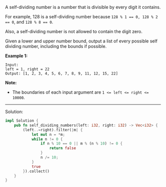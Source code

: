  A self-dividing number is a number that is divisible by every digit it contains.

For example, 128 is a self-dividing number because `128 % 1 == 0, 128 % 2 == 0`, and `128 % 8 == 0`.

Also, a self-dividing number is not allowed to contain the digit zero.

Given a lower and upper number bound, output a list of every possible self dividing number, including the bounds if possible.

**Example 1:**

```
Input: 
left = 1, right = 22
Output: [1, 2, 3, 4, 5, 6, 7, 8, 9, 11, 12, 15, 22]
```

**Note:**
- The boundaries of each input argument are `1 <= left <= right <= 10000`.

---

Solution:

```rust
impl Solution {
    pub fn self_dividing_numbers(left: i32, right: i32) -> Vec<i32> {
        (left..=right).filter(|m| {
            let mut n = *m;
            while n != 0 {
                if n % 10 == 0 || m % (n % 10) != 0 {
                    return false
                }
                n /= 10;
            }
            true
        }).collect()
    }
}
```
